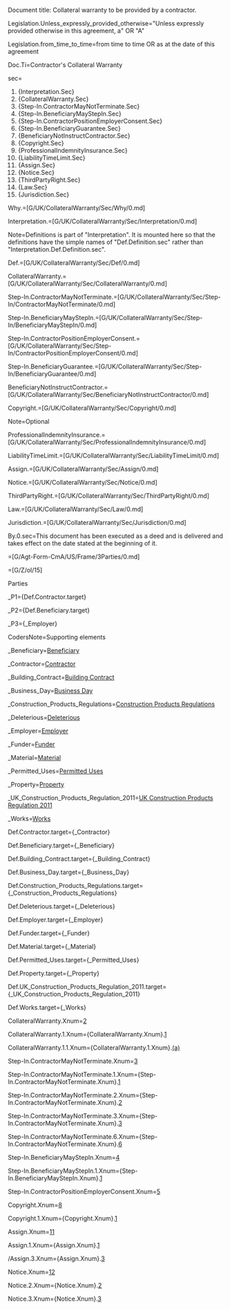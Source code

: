 Document title: Collateral warranty to be provided by a contractor.

Legislation.Unless_expressly_provided_otherwise="Unless expressly provided otherwise in this agreement, a" OR "A"

Legislation.from_time_to_time=from time to time OR as at the date of this agreement


Doc.Ti=Contractor's Collateral Warranty

sec=<ol><li>{Interpretation.Sec}</li><li>{CollateralWarranty.Sec}</li><li>{Step-In.ContractorMayNotTerminate.Sec}</li><li>{Step-In.BeneficiaryMayStepIn.Sec}</li><li>{Step-In.ContractorPositionEmployerConsent.Sec}</li><li>{Step-In.BeneficiaryGuarantee.Sec}</li><li>{BeneficiaryNotInstructContractor.Sec}</li><li>{Copyright.Sec}</li><li>{ProfessionalIndemnityInsurance.Sec}</li><li>{LiabilityTimeLimit.Sec}</li><li>{Assign.Sec}</li><li>{Notice.Sec}</li><li>{ThirdPartyRight.Sec}</li><li>{Law.Sec}</li><li>{Jurisdiction.Sec}</li></ol>

Why.=[G/UK/CollateralWarranty/Sec/Why/0.md]

Interpretation.=[G/UK/CollateralWarranty/Sec/Interpretation/0.md]

Note=Definitions is part of "Interpretation".  It is mounted here so that the definitions have the simple names of "Def.Definition.sec" rather than "Interpretation.Def.Definition.sec".

Def.=[G/UK/CollateralWarranty/Sec/Def/0.md]

CollateralWarranty.=[G/UK/CollateralWarranty/Sec/CollateralWarranty/0.md]

Step-In.ContractorMayNotTerminate.=[G/UK/CollateralWarranty/Sec/Step-In/ContractorMayNotTerminate/0.md]

Step-In.BeneficiaryMayStepIn.=[G/UK/CollateralWarranty/Sec/Step-In/BeneficiaryMayStepIn/0.md]

Step-In.ContractorPositionEmployerConsent.=[G/UK/CollateralWarranty/Sec/Step-In/ContractorPositionEmployerConsent/0.md]

Step-In.BeneficiaryGuarantee.=[G/UK/CollateralWarranty/Sec/Step-In/BeneficiaryGuarantee/0.md]

BeneficiaryNotInstructContractor.=[G/UK/CollateralWarranty/Sec/BeneficiaryNotInstructContractor/0.md]

Copyright.=[G/UK/CollateralWarranty/Sec/Copyright/0.md]

Note=Optional 

ProfessionalIndemnityInsurance.=[G/UK/CollateralWarranty/Sec/ProfessionalIndemnityInsurance/0.md]

LiabilityTimeLimit.=[G/UK/CollateralWarranty/Sec/LiabilityTimeLimit/0.md]

Assign.=[G/UK/CollateralWarranty/Sec/Assign/0.md]

Notice.=[G/UK/CollateralWarranty/Sec/Notice/0.md]

ThirdPartyRight.=[G/UK/CollateralWarranty/Sec/ThirdPartyRight/0.md]

Law.=[G/UK/CollateralWarranty/Sec/Law/0.md]

Jurisdiction.=[G/UK/CollateralWarranty/Sec/Jurisdiction/0.md]

By.0.sec=This document has been executed as a deed and is delivered and takes effect on the date stated at the beginning of it.

=[G/Agt-Form-CmA/US/Frame/3Parties/0.md]

=[G/Z/ol/15]

Parties

_P1={Def.Contractor.target}

_P2={Def.Beneficiary.target}

_P3={_Employer}

CodersNote=Supporting elements

_Beneficiary=<a href='#Def.Beneficiary.target' class='definedterm'>Beneficiary</a>

_Contractor=<a href='#Def.Contractor.target' class='definedterm'>Contractor</a>

_Building_Contract=<a href='#Def.Building_Contract.target' class='definedterm'>Building Contract</a>

_Business_Day=<a href='#Def.Business_Day.target' class='definedterm'>Business Day</a>

_Construction_Products_Regulations=<a href='#Def.Construction_Products_Regulations.target' class='definedterm'>Construction Products Regulations</a>

_Deleterious=<a href='#Def.Deleterious.target' class='definedterm'>Deleterious</a>

_Employer=<a href='#Def.Employer.target' class='definedterm'>Employer</a>

_Funder=<a href='#Def.Funder.target' class='definedterm'>Funder</a>

_Material=<a href='#Def.Material.target' class='definedterm'>Material</a>

_Permitted_Uses=<a href='#Def.Permitted_Uses.target' class='definedterm'>Permitted Uses</a>

_Property=<a href='#Def.Property.target' class='definedterm'>Property</a>

_UK_Construction_Products_Regulation_2011=<a href='#Def.UK_Construction_Products_Regulation_2011.target' class='definedterm'>UK Construction Products Regulation 2011</a>

_Works=<a href='#Def.Works.target' class='definedterm'>Works</a>


Def.Contractor.target={_Contractor}

Def.Beneficiary.target={_Beneficiary}

Def.Building_Contract.target={_Building_Contract}

Def.Business_Day.target={_Business_Day}

Def.Construction_Products_Regulations.target={_Construction_Products_Regulations}

Def.Deleterious.target={_Deleterious}

Def.Employer.target={_Employer}

Def.Funder.target={_Funder}

Def.Material.target={_Material}

Def.Permitted_Uses.target={_Permitted_Uses}

Def.Property.target={_Property}

Def.UK_Construction_Products_Regulation_2011.target={_UK_Construction_Products_Regulation_2011}

Def.Works.target={_Works}


CollateralWarranty.Xnum=<a href='#CollateralWarranty.Sec'>2</a>

CollateralWarranty.1.Xnum={CollateralWarranty.Xnum}.<a href='#CollateralWarranty.1.sec'>1</a>

CollateralWarranty.1.1.Xnum={CollateralWarranty.1.Xnum}.<a href='#CollateralWarranty.1.1.sec'>(a)</a>


Step-In.ContractorMayNotTerminate.Xnum=<a href='#Step-In.ContractorMayNotTerminate.Sec'>3</a>

Step-In.ContractorMayNotTerminate.1.Xnum={Step-In.ContractorMayNotTerminate.Xnum}.<a href='#Step-In.ContractorMayNotTerminate.1.sec'>1</a>

Step-In.ContractorMayNotTerminate.2.Xnum={Step-In.ContractorMayNotTerminate.Xnum}.<a href='#Step-In.ContractorMayNotTerminate.2.sec'>2</a>

Step-In.ContractorMayNotTerminate.3.Xnum={Step-In.ContractorMayNotTerminate.Xnum}.<a href='#Step-In.ContractorMayNotTerminate.3.sec'>3</a>

Step-In.ContractorMayNotTerminate.6.Xnum={Step-In.ContractorMayNotTerminate.Xnum}.<a href='#Step-In.ContractorMayNotTerminate.6.sec'>6</a>

Step-In.BeneficiaryMayStepIn.Xnum=<a href='#Step-In.BeneficiaryMayStepIn.Sec'>4</a>

Step-In.BeneficiaryMayStepIn.1.Xnum={Step-In.BeneficiaryMayStepIn.Xnum}.<a href='#Step-In.ContractorPositionEmployerConsent.1.sec'>1</a>

Step-In.ContractorPositionEmployerConsent.Xnum=<a href='#Step-In.ContractorPositionEmployerConsent.Sec'>5</a>


Copyright.Xnum=<a href='#Copyright.Sec'>8</a>

Copyright.1.Xnum={Copyright.Xnum}.<a href='#Copyright.1.sec'>1</a>

Assign.Xnum=<a href='#Assign.Sec'>11</a>

Assign.1.Xnum={Assign.Xnum}.<a href='#Assign.1.sec'>1</a>

/Assign.3.Xnum={Assign.Xnum}.<a href='#Assign.3.sec'>3</a>

Notice.Xnum=<a href='#Notice.Sec'>12</a>

Notice.2.Xnum={Notice.Xnum}.<a href='#Notice.2.sec'>2</a>

Notice.3.Xnum={Notice.Xnum}.<a href='#Notice.3.sec'>3</a>


